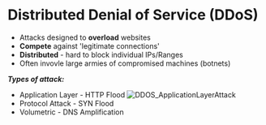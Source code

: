 # Distributed Denial of Service (DDoS)

- Attacks designed to **overload** websites
- **Compete** against 'legitimate connections'
- **Distributed** - hard to block individual IPs/Ranges
- Often invovle large armies of compromised machines (botnets)

***Types of attack:***
- Application Layer - HTTP Flood
![DDOS_ApplicationLayerAttack](https://user-images.githubusercontent.com/72099370/167539298-9d53d148-ddf2-4f7b-a3f9-b58de3c874b4.png)
- Protocol Attack - SYN Flood
- Volumetric - DNS Amplification
